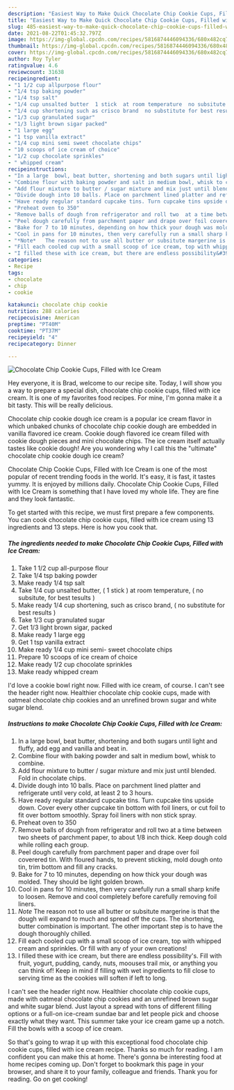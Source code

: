 ```yaml
---
description: "Easiest Way to Make Quick Chocolate Chip Cookie Cups, Filled with Ice Cream"
title: "Easiest Way to Make Quick Chocolate Chip Cookie Cups, Filled with Ice Cream"
slug: 485-easiest-way-to-make-quick-chocolate-chip-cookie-cups-filled-with-ice-cream
date: 2021-08-22T01:45:32.797Z
image: https://img-global.cpcdn.com/recipes/5816874446094336/680x482cq70/chocolate-chip-cookie-cups-filled-with-ice-cream-recipe-main-photo.jpg
thumbnail: https://img-global.cpcdn.com/recipes/5816874446094336/680x482cq70/chocolate-chip-cookie-cups-filled-with-ice-cream-recipe-main-photo.jpg
cover: https://img-global.cpcdn.com/recipes/5816874446094336/680x482cq70/chocolate-chip-cookie-cups-filled-with-ice-cream-recipe-main-photo.jpg
author: Roy Tyler
ratingvalue: 4.6
reviewcount: 31638
recipeingredient:
- "1 1/2 cup allpurpose flour"
- "1/4 tsp baking powder"
- "1/4 tsp salt"
- "1/4 cup unsalted butter  1 stick  at room temperature  no subsitute for best tesults "
- "1/4 cup shortening such as crisco brand  no substitute for best results "
- "1/3 cup granulated sugar"
- "1/3 light brown sigar packed"
- "1 large egg"
- "1 tsp vanilla extract"
- "1/4 cup mini semi sweet chocolate chips"
- "10 scoops of ice cream of choice"
- "1/2 cup chocolate sprinkles"
- " whipped cream"
recipeinstructions:
- "In a large  bowl, beat butter, shortening and both sugars until light and fluffy, add egg and vanilla and beat in."
- "Combine flour with baking powder and salt in medium bowl, whisk to combine."
- "Add flour mixture to butter / sugar mixture and mix just until blended. Fold in chocolate chips."
- "Divide dough into 10 balls. Place on parchment lined platter and refrigerate until very cold, at least 2 to 3 hours."
- "Have ready regular standard cupcake tins. Turn cupcake tins upside down. Cover every other cupcake tin bottom with foil  liners, or cut foil to fit over bottom smoothly. Spray foil liners with non stick spray."
- "Preheat oven to 350"
- "Remove balls of dough from refrigerator and roll two  at a time between two sheets of parchment paper, to about 1/8 inch thick. Keep dough cold while rolling each group."
- "Peel dough carefully from parchment paper and drape over foil coverered tin. With floured hands, to prevent sticking,  mold dough onto tin, trim bottom and fill any cracks."
- "Bake for 7 to 10 minutes, depending on how thick your dough was molded. They should be light golden brown."
- "Cool in pans for 10 minutes, then very carefully run a small sharp knife to loosen. Remove and cool completely before carefully removing foil liners."
- "*Note*   The reason not to use all butter or subsitute margerine is that the dough will expand to much and spread off the cups. The shortening,  butter combination is important. The other important step is to have the dough thoroughly chilled."
- "Fill each cooled cup with a small scoop of ice cream, top with whipped cream and sprinkles. Or fill with any of your own creations!"
- "I filled these with ice cream, but there are endless possibility&#39;s. Fill with fruit, yogurt, pudding, candy,  nuts,  moouses trail mix,  or anything you can think of!  Keep in mind if filling with wet ingredients to fill close to serving time as the cookies will soften if left to long."
categories:
- Recipe
tags:
- chocolate
- chip
- cookie

katakunci: chocolate chip cookie 
nutrition: 288 calories
recipecuisine: American
preptime: "PT40M"
cooktime: "PT37M"
recipeyield: "4"
recipecategory: Dinner

---
```



![Chocolate Chip Cookie Cups, Filled with Ice Cream](https://img-global.cpcdn.com/recipes/5816874446094336/680x482cq70/chocolate-chip-cookie-cups-filled-with-ice-cream-recipe-main-photo.jpg)

Hey everyone, it is Brad, welcome to our recipe site. Today, I will show you a way to prepare a special dish, chocolate chip cookie cups, filled with ice cream. It is one of my favorites food recipes. For mine, I'm gonna make it a bit tasty. This will be really delicious.

Chocolate chip cookie dough ice cream is a popular ice cream flavor in which unbaked chunks of chocolate chip cookie dough are embedded in vanilla flavored ice cream. Cookie dough flavored ice cream filled with cookie dough pieces and mini chocolate chips. The ice cream itself actually tastes like cookie dough! Are you wondering why I call this the &#34;ultimate&#34; chocolate chip cookie dough ice cream?

Chocolate Chip Cookie Cups, Filled with Ice Cream is one of the most popular of recent trending foods in the world. It's easy, it is fast, it tastes yummy. It is enjoyed by millions daily. Chocolate Chip Cookie Cups, Filled with Ice Cream is something that I have loved my whole life. They are fine and they look fantastic.


To get started with this recipe, we must first prepare a few components. You can cook chocolate chip cookie cups, filled with ice cream using 13 ingredients and 13 steps. Here is how you cook that.

<!--inarticleads1-->

##### The ingredients needed to make Chocolate Chip Cookie Cups, Filled with Ice Cream:

1. Take 1 1/2 cup all-purpose flour
1. Take 1/4 tsp baking powder
1. Make ready 1/4 tsp salt
1. Take 1/4 cup unsalted butter, ( 1 stick ) at room temperature, ( no subsitute, for best tesults )
1. Make ready 1/4 cup shortening, such as crisco brand, ( no substitute for best results )
1. Take 1/3 cup granulated sugar
1. Get 1/3 light brown sigar, packed
1. Make ready 1 large egg
1. Get 1 tsp vanilla extract
1. Make ready 1/4 cup mini semi- sweet chocolate chips
1. Prepare 10 scoops of ice cream of choice
1. Make ready 1/2 cup chocolate sprinkles
1. Make ready  whipped cream


I&#39;d love a cookie bowl right now. Filled with ice cream, of course. I can&#39;t see the header right now. Healthier chocolate chip cookie cups, made with oatmeal chocolate chip cookies and an unrefined brown sugar and white sugar blend. 

<!--inarticleads2-->

##### Instructions to make Chocolate Chip Cookie Cups, Filled with Ice Cream:

1. In a large  bowl, beat butter, shortening and both sugars until light and fluffy, add egg and vanilla and beat in.
1. Combine flour with baking powder and salt in medium bowl, whisk to combine.
1. Add flour mixture to butter / sugar mixture and mix just until blended. Fold in chocolate chips.
1. Divide dough into 10 balls. Place on parchment lined platter and refrigerate until very cold, at least 2 to 3 hours.
1. Have ready regular standard cupcake tins. Turn cupcake tins upside down. Cover every other cupcake tin bottom with foil  liners, or cut foil to fit over bottom smoothly. Spray foil liners with non stick spray.
1. Preheat oven to 350
1. Remove balls of dough from refrigerator and roll two  at a time between two sheets of parchment paper, to about 1/8 inch thick. Keep dough cold while rolling each group.
1. Peel dough carefully from parchment paper and drape over foil coverered tin. With floured hands, to prevent sticking,  mold dough onto tin, trim bottom and fill any cracks.
1. Bake for 7 to 10 minutes, depending on how thick your dough was molded. They should be light golden brown.
1. Cool in pans for 10 minutes, then very carefully run a small sharp knife to loosen. Remove and cool completely before carefully removing foil liners.
1. *Note*   The reason not to use all butter or subsitute margerine is that the dough will expand to much and spread off the cups. The shortening,  butter combination is important. The other important step is to have the dough thoroughly chilled.
1. Fill each cooled cup with a small scoop of ice cream, top with whipped cream and sprinkles. Or fill with any of your own creations!
1. I filled these with ice cream, but there are endless possibility&#39;s. Fill with fruit, yogurt, pudding, candy,  nuts,  moouses trail mix,  or anything you can think of!  Keep in mind if filling with wet ingredients to fill close to serving time as the cookies will soften if left to long.


I can&#39;t see the header right now. Healthier chocolate chip cookie cups, made with oatmeal chocolate chip cookies and an unrefined brown sugar and white sugar blend. Just layout a spread with tons of different filling options or a full-on ice-cream sundae bar and let people pick and choose exactly what they want. This summer take your ice cream game up a notch. Fill the bowls with a scoop of ice cream. 

So that's going to wrap it up with this exceptional food chocolate chip cookie cups, filled with ice cream recipe. Thanks so much for reading. I am confident you can make this at home. There's gonna be interesting food at home recipes coming up. Don't forget to bookmark this page in your browser, and share it to your family, colleague and friends. Thank you for reading. Go on get cooking!
